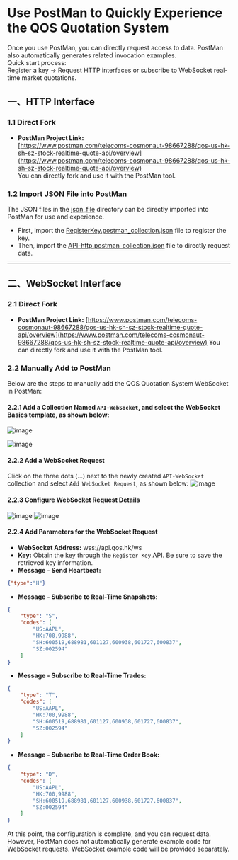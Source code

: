 # Use PostMan to Quickly Experience the QOS Quotation System
Once you use PostMan, you can directly request access to data. PostMan also automatically generates related invocation examples.</br>
Quick start process:</br>
Register a key -> Request HTTP interfaces or subscribe to WebSocket real-time market quotations.</br>

## 一、HTTP Interface
### 1.1 Direct Fork
- **PostMan Project Link:** </br>[https://www.postman.com/telecoms-cosmonaut-98667288/qos-us-hk-sh-sz-stock-realtime-quote-api/overview](https://www.postman.com/telecoms-cosmonaut-98667288/qos-us-hk-sh-sz-stock-realtime-quote-api/overview)</br>
You can directly fork and use it with the PostMan tool.

### 1.2 Import JSON File into PostMan
The JSON files in the [json_file](https://github.com/qos-max/quote-ocean-system/tree/main/postman/json_file) directory can be directly imported into PostMan for use and experience.</br>
- First, import the [RegisterKey.postman_collection.json](https://github.com/qos-max/quote-ocean-system/blob/main/postman/json_file/RegisterKey.postman_collection.json) file to register the key.</br>
- Then, import the [API-http.postman_collection.json](https://github.com/qos-max/quote-ocean-system/blob/main/postman/json_file/API-http.postman_collection.json) file to directly request data.</br>

---

## 二、WebSocket Interface
### 2.1 Direct Fork
- **PostMan Project Link:** [https://www.postman.com/telecoms-cosmonaut-98667288/qos-us-hk-sh-sz-stock-realtime-quote-api/overview](https://www.postman.com/telecoms-cosmonaut-98667288/qos-us-hk-sh-sz-stock-realtime-quote-api/overview)
You can directly fork and use it with the PostMan tool.

### 2.2 Manually Add to PostMan
Below are the steps to manually add the QOS Quotation System WebSocket in PostMan:

#### 2.2.1 Add a Collection Named `API-WebSocket`, and select the WebSocket Basics template, as shown below:
![image](https://github.com/user-attachments/assets/9c42d09b-3331-4381-8000-d41c3410553d)

![image](https://github.com/user-attachments/assets/10b9993b-ea5a-4ada-b180-a5f2a9bd88e5)

#### 2.2.2 Add a WebSocket Request
Click on the three dots (...) next to the newly created `API-WebSocket` collection and select `Add WebSocket Request`, as shown below:
![image](https://github.com/user-attachments/assets/e0410015-1971-4100-b3b5-454d3a95d1c1)

#### 2.2.3 Configure WebSocket Request Details
![image](https://github.com/user-attachments/assets/36214d69-359d-46d1-b06a-0fa2eb073a04)
![image](https://github.com/user-attachments/assets/3187da31-a4ff-4754-a76e-1fabefc4a3f6)

#### 2.2.4 Add Parameters for the WebSocket Request
- **WebSocket Address:** wss://api.qos.hk/ws
- **Key:** Obtain the key through the `Register Key` API. Be sure to save the retrieved key information.
- **Message - Send Heartbeat:**
```json
{"type":"H"}
```
- **Message - Subscribe to Real-Time Snapshots:**
```json
{
    "type": "S",
    "codes": [
        "US:AAPL",
        "HK:700,9988",
        "SH:600519,688981,601127,600938,601727,600837",
        "SZ:002594"
    ]
}
```
- **Message - Subscribe to Real-Time Trades:**
```json
{
    "type": "T",
    "codes": [
        "US:AAPL",
        "HK:700,9988",
        "SH:600519,688981,601127,600938,601727,600837",
        "SZ:002594"
    ]
}
```
- **Message - Subscribe to Real-Time Order Book:**
```json
{
    "type": "D",
    "codes": [
        "US:AAPL",
        "HK:700,9988",
        "SH:600519,688981,601127,600938,601727,600837",
        "SZ:002594"
    ]
}
```

At this point, the configuration is complete, and you can request data. However, PostMan does not automatically generate example code for WebSocket requests. WebSocket example code will be provided separately.
